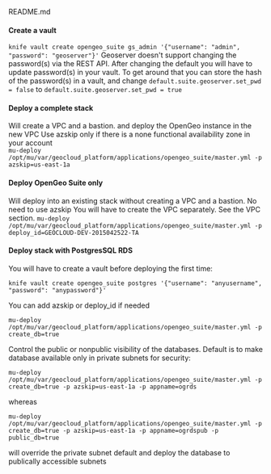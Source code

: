 README.md

#### Create a vault
`knife vault create opengeo_suite gs_admin '{"username": "admin", "password": "geoserver"}'`
Geoserver doesn't support changing the password(s) via the REST API. After changing the default you will have to update password(s) in your vault.
To get around that you can store the hash of the password(s) in a vault, and change `default.suite.geoserver.set_pwd = false` to `default.suite.geoserver.set_pwd = true`

#### Deploy a complete stack
Will create a VPC and a bastion. and deploy the OpenGeo instance in the new VPC 
Use azskip only if there is a none functional availability zone in your account  
`mu-deploy /opt/mu/var/geocloud_platform/applications/opengeo_suite/master.yml -p azskip=us-east-1a`

#### Deploy OpenGeo Suite only
Will deploy into an existing stack without creating a VPC and a bastion. No need to use azskip
You will have to create the VPC separately. See the VPC section.
`mu-deploy /opt/mu/var/geocloud_platform/applications/opengeo_suite/master.yml -p deploy_id=GEOCLOUD-DEV-2015042522-TA`

#### Deploy stack with PostgresSQL RDS
You will have to create a vault before deploying the first time:

`knife vault create opengeo_suite postgres '{"username": "anyusername", "password": "anypassword"}'`

You can add azskip or deploy_id if needed

 `mu-deploy /opt/mu/var/geocloud_platform/applications/opengeo_suite/master.yml -p create_db=true`
 
Control the public or nonpublic visibility of the databases.  Default is to make database available only in private subnets for security: 

`mu-deploy  /opt/mu/var/geocloud_platform/applications/opengeo_suite/master.yml -p create_db=true -p azskip=us-east-1a -p appname=ogrds`

whereas 

`mu-deploy  /opt/mu/var/geocloud_platform/applications/opengeo_suite/master.yml -p create_db=true -p azskip=us-east-1a -p appname=ogrdspub -p public_db=true`

will override the private subnet default and deploy the database to publically accessible subnets
